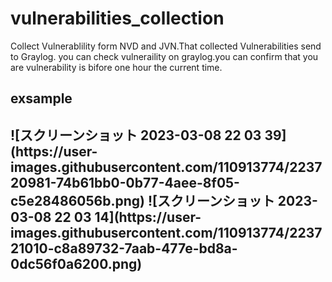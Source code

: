 # vulnerabilities_collection
Collect Vulnerablility form NVD and JVN.That collected Vulnerabilities send to Graylog.
you can check vulneraility on graylog.you can confirm that you are vulnerability is bifore one hour the current time.
<h2>exsample<h2>
![スクリーンショット 2023-03-08 22 03 39](https://user-images.githubusercontent.com/110913774/223720981-74b61bb0-0b77-4aee-8f05-c5e28486056b.png)
![スクリーンショット 2023-03-08 22 03 14](https://user-images.githubusercontent.com/110913774/223721010-c8a89732-7aab-477e-bd8a-0dc56f0a6200.png)
